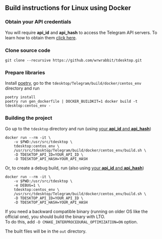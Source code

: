 ## Build instructions for Linux using Docker

### Obtain your API credentials

You will require **api_id** and **api_hash** to access the Telegram API servers. To learn how to obtain them [click here][api_credentials].

### Clone source code

    git clone --recursive https://github.com/wrwrabbit/tdesktop.git

### Prepare libraries

Install [poetry](https://python-poetry.org), go to the `tdesktop/Telegram/build/docker/centos_env` directory and run

    poetry install
    poetry run gen_dockerfile | DOCKER_BUILDKIT=1 docker build -t tdesktop:centos_env -

### Building the project

Go up to the `tdesktop` directory and run (using [your **api_id** and **api_hash**](#obtain-your-api-credentials))

    docker run --rm -it \
        -v $PWD:/usr/src/tdesktop \
        tdesktop:centos_env \
        /usr/src/tdesktop/Telegram/build/docker/centos_env/build.sh \
        -D TDESKTOP_API_ID=YOUR_API_ID \
        -D TDESKTOP_API_HASH=YOUR_API_HASH

Or, to create a debug build, run (also using [your **api_id** and **api_hash**](#obtain-your-api-credentials))

    docker run --rm -it \
        -v $PWD:/usr/src/tdesktop \
        -e DEBUG=1 \
        tdesktop:centos_env \
        /usr/src/tdesktop/Telegram/build/docker/centos_env/build.sh \
        -D TDESKTOP_API_ID=YOUR_API_ID \
        -D TDESKTOP_API_HASH=YOUR_API_HASH

If you need a backward compatible binary (running on older OS like the official one), you should build the binary with LTO.  
To do this, add `-D CMAKE_INTERPROCEDURAL_OPTIMIZATION=ON` option.

The built files will be in the `out` directory.

[api_credentials]: api_credentials.md
